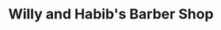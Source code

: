 ---
title: "Willy and Habib's Barber Shop"
url: /arlington/willy-and-habibs-barber-shop/
shop: Friseur
---